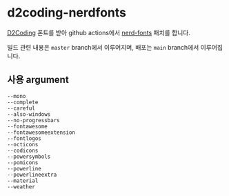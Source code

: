 # d2coding-nerdfonts
[D2Coding](https://github.com/naver/d2codingfont) 폰트를 받아 github actions에서 [nerd-fonts](https://github.com/ryanoasis/nerd-fonts) 패치를 합니다.

빌드 관련 내용은 `master` branch에서 이루어지며, 배포는 `main` branch에서 이루어집니다.

## 사용 argument
```
--mono 
--complete 
--careful 
--also-windows 
--no-progressbars
--fontawesome 
--fontawesomeextension 
--fontlogos 
--octicons 
--codicons 
--powersymbols 
--pomicons 
--powerline 
--powerlineextra 
--material 
--weather
```